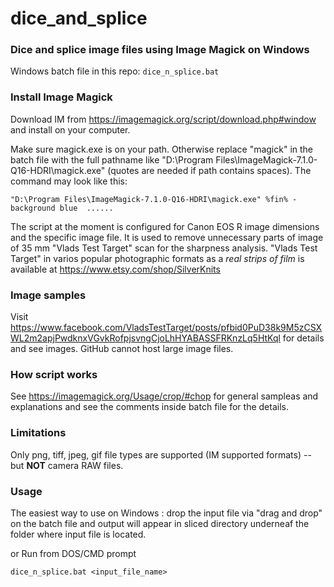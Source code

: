 # dice_and_splice

### Dice and splice image files using Image Magick on Windows

Windows batch file in this repo:  `dice_n_splice.bat`

### Install Image Magick

Download IM from  https://imagemagick.org/script/download.php#window and install on your computer. 

Make sure magick.exe is on your path. Otherwise replace "magick" in the batch file with the full pathname like "D:\Program Files\ImageMagick-7.1.0-Q16-HDRI\magick.exe" (quotes are needed if path contains spaces). The command may look like this:

`"D:\Program Files\ImageMagick-7.1.0-Q16-HDRI\magick.exe" %fin% -background blue  ......`

The script at the moment is configured for Canon EOS R image dimensions and the specific image file. It is used to remove unnecessary parts of image of 35 mm "Vlads Test Target" scan for the sharpness analysis. "Vlads Test Target" in varios popular photographic formats as a _real strips of film_ is available at https://www.etsy.com/shop/SilverKnits

### Image samples
Visit https://www.facebook.com/VladsTestTarget/posts/pfbid0PuD38k9M5zCSXWL2m2apjPwdknxVGvkRofpjsvngCjoLhHYABASSFRKnzLq5HtKql for details and see images. GitHub cannot host large image files.

### How script works
See https://imagemagick.org/Usage/crop/#chop for general sampleas and explanations and see the comments inside batch file for the details.

### Limitations

Only png, tiff, jpeg, gif file types are supported (IM supported formats) -- but **NOT** camera RAW files. 

### Usage 
The easiest way to use on Windows : drop  the input file via "drag and drop"  on the batch file and output will appear in sliced directory underneaf the folder where input file is located.

or 
Run from DOS/CMD prompt

`dice_n_splice.bat <input_file_name>`

